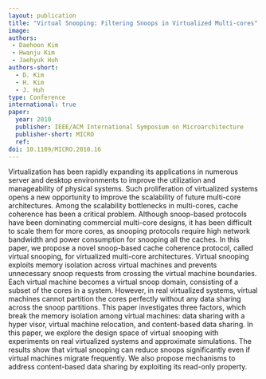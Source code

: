 ```yaml
---
layout: publication
title: "Virtual Snooping: Filtering Snoops in Virtualized Multi-cores"
image: 
authors:
 - Daehoon Kim
 - Hwanju Kim
 - Jaehyuk Huh
authors-short:
  - D. Kim
  - H. Kim
  - J. Huh
type: Conference
international: true
paper:
  year: 2010
  publisher: IEEE/ACM International Symposium on Microarchitecture 
  publisher-short: MICRO
  ref: 
doi: 10.1109/MICRO.2010.16
---
```

Virtualization has been rapidly expanding its applications in numerous server and desktop environments to improve the utilization and manageability of physical systems. Such proliferation of virtualized systems opens a new opportunity to improve the scalability of future multi-core architectures. Among the scalability bottlenecks in multi-cores, cache coherence has been a critical problem. Although snoop-based protocols have been dominating commercial multi-core designs, it has been difficult to scale them for more cores, as snooping protocols require high network bandwidth and power consumption for snooping all the caches. In this paper, we propose a novel snoop-based cache coherence protocol, called virtual snooping, for virtualized multi-core architectures. Virtual snooping exploits memory isolation across virtual machines and prevents unnecessary snoop requests from crossing the virtual machine boundaries. Each virtual machine becomes a virtual snoop domain, consisting of a subset of the cores in a system. However, in real virtualized systems, virtual machines cannot partition the cores perfectly without any data sharing across the snoop partitions. This paper investigates three factors, which break the memory isolation among virtual machines: data sharing with a hyper visor, virtual machine relocation, and content-based data sharing. In this paper, we explore the design space of virtual snooping with experiments on real virtualized systems and approximate simulations. The results show that virtual snooping can reduce snoops significantly even if virtual machines migrate frequently. We also propose mechanisms to address content-based data sharing by exploiting its read-only property.

